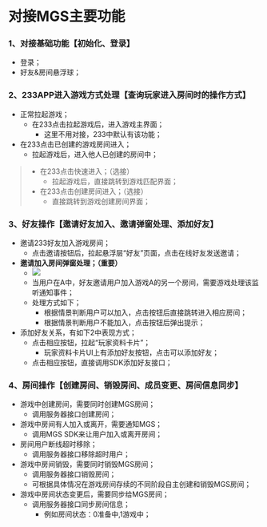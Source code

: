 # 对接MGS主要功能

### 1、对接基础功能【初始化、登录】
- 登录；
- 好友&房间悬浮球；

### 2、233APP进入游戏方式处理【查询玩家进入房间时的操作方式】
- 正常拉起游戏；
    - 在233点击拉起游戏后，进入游戏主界面；
        - 这里不用对接，233中默认有该功能；
- 在233点击已创建的游戏房间进入；
    - 拉起游戏后，进入他人已创建的房间中；
> - 在233点击快速进入；（选接）
>   - 拉起游戏后，直接跳转到游戏匹配界面；
> - 在233点击创建房间进入；（选接）
>   - 直接跳转到游戏创建房间界面；

### 3、好友操作【邀请好友加入、邀请弹窗处理、添加好友】
- 邀请233好友加入游戏房间；
    - 点击邀请按钮后，拉起悬浮层“好友”页面，点击在线好友发送邀请；
- **邀请加入房间弹窗处理；（重要）**
    - ![](https://cdn.233xyx.com/1622100878089_985.png)
    - 当用户在A中，好友邀请用户加入游戏A的另一个房间，需要游戏处理该监听通知事件；
    - 处理方式如下；
        - 根据情景判断用户可以加入，点击按钮后直接跳转进入相应房间；
        - 根据情景判断用户不能加入，点击按钮后弹出提示；
- 添加好友关系，有如下2中表现方式；
    - 点击相应按钮，拉起“玩家资料卡片”；
        - 玩家资料卡片UI上有添加好友按钮，点击可以添加好友；
    - 点击相应按钮，直接调用SDK添加好友接口；

### 4、房间操作【创建房间、销毁房间、成员变更、房间信息同步】
- 游戏中创建房间，需要同时创建MGS房间；
    - 调用服务器接口创建房间；
- 游戏中房间有人加入或离开，需要通知MGS；
    - 调用MGS SDK来让用户加入或离开房间；
- 房间用户断线超时移除；
    - 调用服务器接口移除超时用户；
- 游戏中房间销毁，需要同时销毁MGS房间；
    - 调用服务器接口销毁房间；
    - 可根据具体情况在游戏房间存续的不同阶段自主创建和销毁MGS房间；
- 游戏中房间状态变更后，需要同步给MGS房间；
    - 调用服务器接口同步房间信息；
        - 例如房间状态：0准备中,1游戏中；
